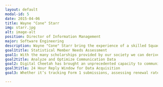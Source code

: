 ```yaml
---
layout: default
modal-id: 5
date: 2015-04-06
title: Wayne "Cone" Starr
img: starr.jpg
alt: image-alt
position: Director of Information Management
major: Software Engineering
description: Wayne "Cone" Starr bring the experience of a skilled Squadron Information Management Officer as well as an Area Financial Manager to the Dougherty Squadron bid, not to mention a software engineering background with Microsoft. These skills will allow Wayne to not only ensure timely and correct management of renewals, but allow us to collect vital information about our membership to help create new scholarships and opportunities for our members in conjunction with the National Webmaster and Silver Wings.
goal1title: Statistical Member Needs Assessment
goal1: With the many scholarships provided by our society we can derive a great deal of data about our membership and their needs. Wayne will bring his Microsoft internship experience to the table as he leads the Information Management team to assess the needs of our members.
goal2title: Analyze and Optimize Communication Data
goal2: Digital Cheetah has brought an unprecedented capacity to communicate to our society. Folders and archives which will hold our heritage and continuity are available for every member to benefit from. But what do squadron members need? How can they best interact with the vast amounts of information now at their fingertips? Wayne will strive to answer these questions through candid discussion with the Information Managers at each echelon and through close coordination with the National Webmaster and Silver Wings Secretary.
goal3title: 24 Hour Reply Window for Data Acquisition
goal3: Whether it’s tracking Form 1 submissions, assessing renewal rates or helping you determine the number of stars in the sky, Wayne will strive to provide a 24 hour window from message receipt to reply; getting our decision makers the information they need to serve the society.

---
```

